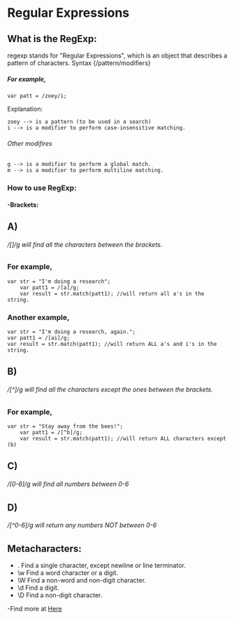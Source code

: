 # Regular Expressions
## What is the RegExp:

regexp stands for "Regular Expressions", which is an object that describes a pattern of characters. Syntax {/pattern/modifiers}


##### For example,
	var patt = /zoey/i;

Explanation:

	zoey --> is a pattern (to be used in a search)
	i --> is a modifier to perform case-insensitive matching.

###### Other modifires
	g --> is a modifier to perform a global match.
	m --> is a modifier to perform multiline matching.

### How to use RegExp:

#### -Brackets:
## A)
###### /[]/g will find all the characters between the brackets.

### For example,

	var str = "I'm doing a research";
    	var patt1 = /[a]/g;
    	var result = str.match(patt1); //will return all a's in the string.

### Another example,
	var str = "I'm doing a research, again.";
	var patt1 = /[ai]/g;
	var result = str.match(patt1); //will return ALL a's and i's in the string.


## B)
###### /[^]/g will find all the characters except the ones between the brackets.


### For example,

	var str = "Stay away from the bees!";
    	var patt1 = /[^b]/g;
    	var result = str.match(patt1); //will return ALL characters except (b)

## C)
###### /[0-6]/g will find all numbers between 0-6


## D)
###### /[^0-6]/g will return any numbers NOT between 0-6


## Metacharacters:
- . Find a single character, except newline or line terminator.	 
- \w	Find a word character or a digit.
- \W	Find a non-word and non-digit character.
- \d	Find a digit.
- \D	Find a non-digit character.

-Find more at <a href = "https://www.w3schools.com/jsref/jsref_obj_regexp.asp">Here</a>
